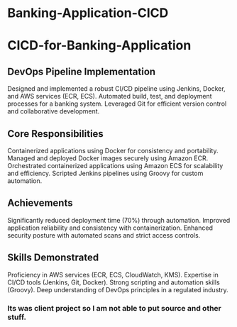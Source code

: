# Banking-Application-CICD
# CICD-for-Banking-Application

## DevOps Pipeline Implementation
Designed and implemented a robust CI/CD pipeline using Jenkins, Docker, and AWS services (ECR, ECS).
Automated build, test, and deployment processes for a banking system.
Leveraged Git for efficient version control and collaborative development.

## Core Responsibilities
Containerized applications using Docker for consistency and portability.
Managed and deployed Docker images securely using Amazon ECR.
Orchestrated containerized applications using Amazon ECS for scalability and efficiency.
Scripted Jenkins pipelines using Groovy for custom automation.

## Achievements
Significantly reduced deployment time (70%) through automation.
Improved application reliability and consistency with containerization.
Enhanced security posture with automated scans and strict access controls.

## Skills Demonstrated
Proficiency in AWS services (ECR, ECS, CloudWatch, KMS).
Expertise in CI/CD tools (Jenkins, Git, Docker).
Strong scripting and automation skills (Groovy).
Deep understanding of DevOps principles in a regulated industry.

### Its was client project so I am not able to put source and other stuff.
